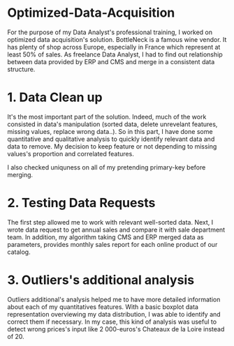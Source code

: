 # Optimized-Data-Acquisition

For the purpose of my Data Analyst's professional training, I worked on optimized data acquisition's solution. BottleNeck is a famous wine vendor. It has plenty of shop across Europe, especially in France which represent at least 50% of sales. 
As freelance Data Analyst, I had to find out relationship between data provided by ERP and CMS and merge in a consistent data structure. 

# 1. Data Clean up

It's the most important part of the solution. Indeed, much of the work consisted in data's manipulation (sorted data, delete unrevelant features, missing values, replace wrong data..). 
So in this part, I have done some quantitative and qualitative analysis to quickly identify relevant data and data to remove. My decision to keep feature or not depending to missing values's proportion and correlated features. 

I also checked uniquness on all of my pretending primary-key before merging.  

# 2. Testing Data Requests 

The first step allowed me to work with relevant well-sorted data. Next, I wrote data request to get annual sales and compare it with sale department team. 
In addition, my algorithm taking CMS and ERP merged data as parameters, provides monthly sales report for each online product of our catalog. 


# 3. Outliers's additional analysis

Outliers additional's analysis helped me to have more detailed information about each of my quantitatives features. With a basic boxplot data representation overviewing my data distribution, I was able to identify and correct them if necessary. 
In my case, this kind of analysis was useful to detect wrong prices's input like 2 000-euros's Chateaux de la Loire instead of 20.  
